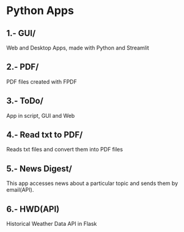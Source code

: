 # Python Apps

## 1.- GUI/

Web and Desktop Apps, made with Python and Streamlit

## 2.- PDF/

PDF files created with FPDF

## 3.- ToDo/

App in script, GUI and Web

## 4.- Read txt to PDF/

Reads txt files and convert them into PDF files

## 5.- News Digest/

This app accesses news about a particular topic and sends them by email(API).

## 6.- HWD(API)

Historical Weather Data API in Flask
